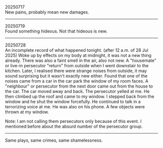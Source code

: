 20250717\
New pains, probably mean new damages.

---

20250719\
Found something hideous. Not that hideous is new.

---

20250728\
An incomplete record of what happened tonight. (after 12 a.m. of 28 Jul 2025)
Woke up by effects on my body at midnight, it was not a new thing already. There was also a faint smell in the air, also not new. A "housemate" or live-in persecutor "return" from outside when I went downstair to the kitchen. Later, I realised there were strange noises from outside, it may sound surprising but it wasn't exactly new either. Found that one of the noises came from a car in the car park the window of my room faces. A "neighbour" or persecutor from the next door came out from the house to the car. The car moved away and back. The persecutor yelled at me. He then climbed up the roof and came to my window. I stepped back from the window and he shut the window forcefully. He continued to talk in a terrorizing voice at me. He was also on his phone. A few objects were thrown at my window.

Note: I am not calling them persecutors only because of this event. I mentioned before about the absurd number of the persecutor group.

---

Same plays, same crimes, same shamelessness.
